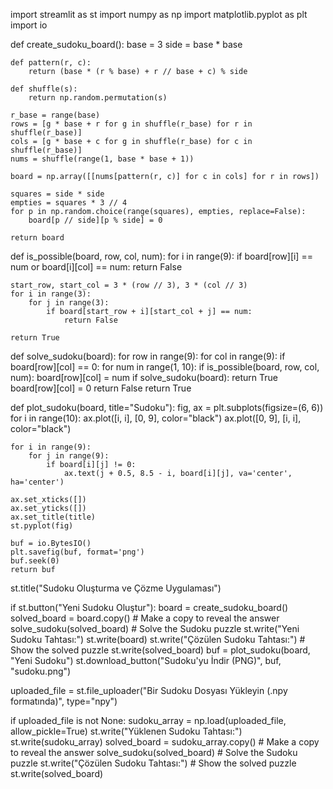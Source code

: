 import streamlit as st
import numpy as np
import matplotlib.pyplot as plt
import io

def create_sudoku_board():
    base = 3
    side = base * base

    def pattern(r, c):
        return (base * (r % base) + r // base + c) % side

    def shuffle(s):
        return np.random.permutation(s)

    r_base = range(base)
    rows = [g * base + r for g in shuffle(r_base) for r in shuffle(r_base)]
    cols = [g * base + c for g in shuffle(r_base) for c in shuffle(r_base)]
    nums = shuffle(range(1, base * base + 1))

    board = np.array([[nums[pattern(r, c)] for c in cols] for r in rows])

    squares = side * side
    empties = squares * 3 // 4
    for p in np.random.choice(range(squares), empties, replace=False):
        board[p // side][p % side] = 0

    return board

def is_possible(board, row, col, num):
    for i in range(9):
        if board[row][i] == num or board[i][col] == num:
            return False

    start_row, start_col = 3 * (row // 3), 3 * (col // 3)
    for i in range(3):
        for j in range(3):
            if board[start_row + i][start_col + j] == num:
                return False

    return True

def solve_sudoku(board):
    for row in range(9):
        for col in range(9):
            if board[row][col] == 0:
                for num in range(1, 10):
                    if is_possible(board, row, col, num):
                        board[row][col] = num
                        if solve_sudoku(board):
                            return True
                        board[row][col] = 0
                return False
    return True

def plot_sudoku(board, title="Sudoku"):
    fig, ax = plt.subplots(figsize=(6, 6))
    for i in range(10):
        ax.plot([i, i], [0, 9], color="black")
        ax.plot([0, 9], [i, i], color="black")

    for i in range(9):
        for j in range(9):
            if board[i][j] != 0:
                ax.text(j + 0.5, 8.5 - i, board[i][j], va='center', ha='center')

    ax.set_xticks([])
    ax.set_yticks([])
    ax.set_title(title)
    st.pyplot(fig)

    buf = io.BytesIO()
    plt.savefig(buf, format='png')
    buf.seek(0)
    return buf

st.title("Sudoku Oluşturma ve Çözme Uygulaması")

if st.button("Yeni Sudoku Oluştur"):
    board = create_sudoku_board()
    solved_board = board.copy()  # Make a copy to reveal the answer
    solve_sudoku(solved_board)  # Solve the Sudoku puzzle
    st.write("Yeni Sudoku Tahtası:")
    st.write(board)
    st.write("Çözülen Sudoku Tahtası:")  # Show the solved puzzle
    st.write(solved_board)
    buf = plot_sudoku(board, "Yeni Sudoku")
    st.download_button("Sudoku'yu İndir (PNG)", buf, "sudoku.png")

uploaded_file = st.file_uploader("Bir Sudoku Dosyası Yükleyin (.npy formatında)", type="npy")

if uploaded_file is not None:
    sudoku_array = np.load(uploaded_file, allow_pickle=True)
    st.write("Yüklenen Sudoku Tahtası:")
    st.write(sudoku_array)
    solved_board = sudoku_array.copy()  # Make a copy to reveal the answer
    solve_sudoku(solved_board)  # Solve the Sudoku puzzle
    st.write("Çözülen Sudoku Tahtası:")  # Show the solved puzzle
    st.write(solved_board)

